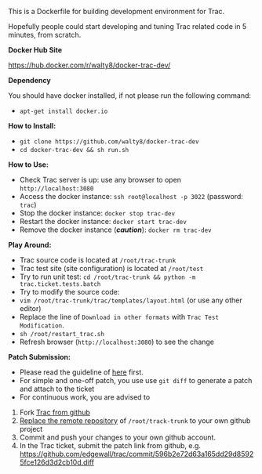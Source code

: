 This is a Dockerfile for building development environment for Trac.

Hopefully people could start developing and tuning Trac related code in 5 minutes, from scratch.

**Docker Hub Site**

https://hub.docker.com/r/walty8/docker-trac-dev/

**Dependency**

You should have docker installed, if not please run the following command:

- `apt-get install docker.io`

**How to Install:**
- `git clone https://github.com/walty8/docker-trac-dev`
- `cd docker-trac-dev && sh run.sh`

**How to Use:**
- Check Trac server is up: use any browser to open `http://localhost:3080`
- Access the docker instance: `ssh root@localhost -p 3022` (password: `trac`)
- Stop the docker instance: `docker stop trac-dev`
- Restart the docker instance: `docker start trac-dev`
- Remove the docker instance (***caution***): `docker rm trac-dev`

**Play Around:**
- Trac source code is located at `/root/trac-trunk`
- Trac test site (site configuration) is located at `/root/test`
- Try to run unit test: `cd /root/trac-trunk && python -m trac.ticket.tests.batch`
- Try to modify the source code: 
 - `vim /root/trac-trunk/trac/templates/layout.html` (or use any other editor)
 - Replace the line of `Download in other formats` with `Trac Test Modification`.
 - `sh /root/restart_trac.sh`
 - Refresh browser (`http://localhost:3080`) to see the change

**Patch Submission:**
- Please read the guideline of [here](http://trac.edgewall.org/wiki/TracDev#Howtogetstarted) first.
- For simple and one-off patch, you use use `git diff` to generate a patch and attach to the ticket
- For continuous work, you are advised to 
 1. Fork [Trac from github](https://github.com/edgewall/trac)
 2. [Replace the remote repository](http://stackoverflow.com/questions/2432764/change-the-uri-url-for-a-remote-git-repository) of `/root/track-trunk` to your own github project
 3. Commit and push your changes to your own github account.
 3. In the Trac ticket, submit the patch link from github, e.g. https://github.com/edgewall/trac/commit/596b2e72d63a165dd29d85925fce126d3d2cb10d.diff

